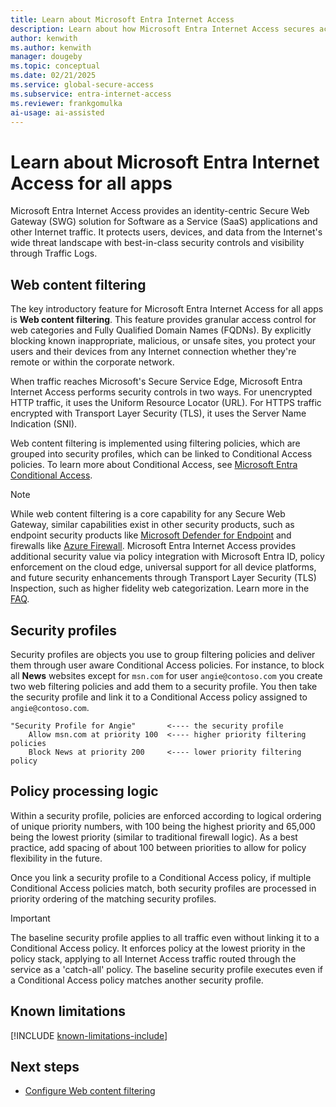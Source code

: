 ```yaml
---
title: Learn about Microsoft Entra Internet Access
description: Learn about how Microsoft Entra Internet Access secures access to the Internet.
author: kenwith
ms.author: kenwith
manager: dougeby
ms.topic: conceptual
ms.date: 02/21/2025
ms.service: global-secure-access
ms.subservice: entra-internet-access 
ms.reviewer: frankgomulka
ai-usage: ai-assisted
---
```


# Learn about Microsoft Entra Internet Access for all apps

Microsoft Entra Internet Access provides an identity-centric Secure Web Gateway (SWG) solution for Software as a Service (SaaS) applications and other Internet traffic. It protects users, devices, and data from the Internet's wide threat landscape with best-in-class security controls and visibility through Traffic Logs.

## Web content filtering

The key introductory feature for Microsoft Entra Internet Access for all apps is **Web content filtering**. This feature provides granular access control for web categories and Fully Qualified Domain Names (FQDNs). By explicitly blocking known inappropriate, malicious, or unsafe sites, you protect your users and their devices from any Internet connection whether they're remote or within the corporate network.

When traffic reaches Microsoft's Secure Service Edge, Microsoft Entra Internet Access performs security controls in two ways. For unencrypted HTTP traffic, it uses the Uniform Resource Locator (URL). For HTTPS traffic encrypted with Transport Layer Security (TLS), it uses the Server Name Indication (SNI).

Web content filtering is implemented using filtering policies, which are grouped into security profiles, which can be linked to Conditional Access policies. To learn more about Conditional Access, see [Microsoft Entra Conditional Access](/azure/active-directory/conditional-access/).

> [!NOTE]
> While web content filtering is a core capability for any Secure Web Gateway, similar capabilities exist in other security products, such as endpoint security products like [Microsoft Defender for Endpoint](/defender-endpoint/web-content-filtering/) and firewalls like [Azure Firewall](/azure/firewall/web-categories/). Microsoft Entra Internet Access provides additional security value via policy integration with Microsoft Entra ID, policy enforcement on the cloud edge, universal support for all device platforms, and future security enhancements through Transport Layer Security (TLS) Inspection, such as higher fidelity web categorization. Learn more in the [FAQ](resource-faq.yml).

## Security profiles

Security profiles are objects you use to group filtering policies and deliver them through user aware Conditional Access policies. For instance, to block all **News** websites except for `msn.com` for user `angie@contoso.com` you create two web filtering policies and add them to a security profile. You then take the security profile and link it to a Conditional Access policy assigned to `angie@contoso.com`.

```
"Security Profile for Angie"       <---- the security profile
    Allow msn.com at priority 100  <---- higher priority filtering policies
    Block News at priority 200     <---- lower priority filtering policy
```

## Policy processing logic
Within a security profile, policies are enforced according to logical ordering of unique priority numbers, with 100 being the highest priority and 65,000 being the lowest priority (similar to traditional firewall logic). As a best practice, add spacing of about 100 between priorities to allow for policy flexibility in the future.

Once you link a security profile to a Conditional Access policy, if multiple Conditional Access policies match, both security profiles are processed in priority ordering of the matching security profiles.

> [!IMPORTANT]
> The baseline security profile applies to all traffic even without linking it to a Conditional Access policy. It enforces policy at the lowest priority in the policy stack, applying to all Internet Access traffic routed through the service as a 'catch-all' policy. The baseline security profile executes even if a Conditional Access policy matches another security profile.

## Known limitations

[!INCLUDE [known-limitations-include](../includes/known-limitations-include.md)]

## Next steps

- [Configure Web content filtering](how-to-configure-web-content-filtering.md)
